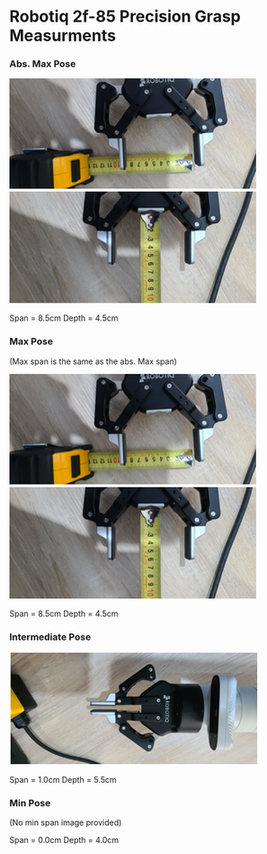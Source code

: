 # Robotiq 2f-85 Precision Grasp Measurments


### Abs. Max Pose
![Abs. Max Pose](Images/Robotiq_2f-85_precision_absmax.png)

Span = 8.5cm
Depth = 4.5cm


### Max Pose
(Max span is the same as the abs. Max span)

![Max Pose](Images/Robotiq_2f-85_precision_max.png)

Span = 8.5cm
Depth = 4.5cm


### Intermediate Pose
![Mid Pose](Images/Robotiq_2f-85_precision_mid.png)

Span = 1.0cm
Depth = 5.5cm


### Min Pose

(No min span image provided)

Span = 0.0cm
Depth = 4.0cm

